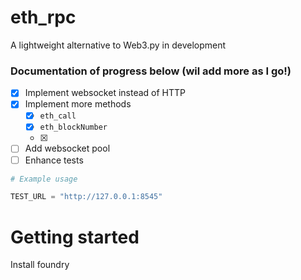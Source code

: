 # eth_rpc
A lightweight alternative to Web3.py in development

### Documentation of progress below (wil add more as I go!)

- [x] Implement websocket instead of HTTP
- [x] Implement more methods
  - [x] `eth_call`
  - [x] `eth_blockNumber`
  - [x]
- [ ] Add websocket pool
- [ ] Enhance tests

```python
# Example usage

TEST_URL = "http://127.0.0.1:8545"
```

# Getting started

Install foundry

